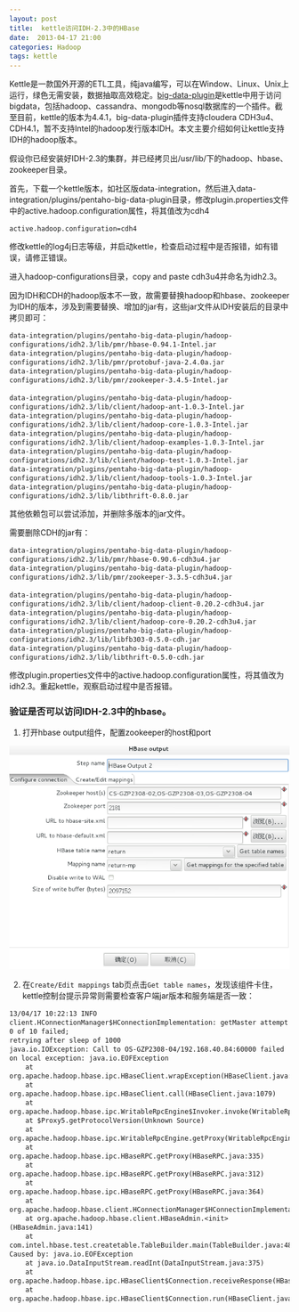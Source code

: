 ```yaml
---
layout: post
title:  kettle访问IDH-2.3中的HBase
date:  2013-04-17 21:00
categories: Hadoop
tags: kettle
---
```


Kettle是一款国外开源的ETL工具，纯java编写，可以在Window、Linux、Unix上运行，绿色无需安装，数据抽取高效稳定。[big-data-plugin](https://github.com/pentaho/big-data-plugin)是kettle中用于访问bigdata，包括hadoop、cassandra、mongodb等nosql数据库的一个插件。截至目前，kettle的版本为4.4.1，big-data-plugin插件支持cloudera CDH3u4、CDH4.1，暂不支持Intel的hadoop发行版本IDH。本文主要介绍如何让kettle支持IDH的hadoop版本。


假设你已经安装好IDH-2.3的集群，并已经拷贝出/usr/lib/下的hadoop、hbase、zookeeper目录。

首先，下载一个kettle版本，如社区版data-integration，然后进入data-integration/plugins/pentaho-big-data-plugin目录，修改plugin.properties文件中的active.hadoop.configuration属性，将其值改为cdh4

```
active.hadoop.configuration=cdh4
```

修改kettle的log4j日志等级，并启动kettle，检查启动过程中是否报错，如有错误，请修正错误。

进入hadoop-configurations目录，copy and paste cdh3u4并命名为idh2.3。

因为IDH和CDH的hadoop版本不一致，故需要替换hadoop和hbase、zookeeper为IDH的版本，涉及到需要替换、增加的jar有，这些jar文件从IDH安装后的目录中拷贝即可：

```
data-integration/plugins/pentaho-big-data-plugin/hadoop-configurations/idh2.3/lib/pmr/hbase-0.94.1-Intel.jar
data-integration/plugins/pentaho-big-data-plugin/hadoop-configurations/idh2.3/lib/pmr/protobuf-java-2.4.0a.jar
data-integration/plugins/pentaho-big-data-plugin/hadoop-configurations/idh2.3/lib/pmr/zookeeper-3.4.5-Intel.jar

data-integration/plugins/pentaho-big-data-plugin/hadoop-configurations/idh2.3/lib/client/hadoop-ant-1.0.3-Intel.jar
data-integration/plugins/pentaho-big-data-plugin/hadoop-configurations/idh2.3/lib/client/hadoop-core-1.0.3-Intel.jar
data-integration/plugins/pentaho-big-data-plugin/hadoop-configurations/idh2.3/lib/client/hadoop-examples-1.0.3-Intel.jar
data-integration/plugins/pentaho-big-data-plugin/hadoop-configurations/idh2.3/lib/client/hadoop-test-1.0.3-Intel.jar
data-integration/plugins/pentaho-big-data-plugin/hadoop-configurations/idh2.3/lib/client/hadoop-tools-1.0.3-Intel.jar
data-integration/plugins/pentaho-big-data-plugin/hadoop-configurations/idh2.3/lib/libthrift-0.8.0.jar
```

其他依赖包可以尝试添加，并删除多版本的jar文件。

需要删除CDH的jar有：

```
data-integration/plugins/pentaho-big-data-plugin/hadoop-configurations/idh2.3/lib/pmr/hbase-0.90.6-cdh3u4.jar
data-integration/plugins/pentaho-big-data-plugin/hadoop-configurations/idh2.3/lib/pmr/zookeeper-3.3.5-cdh3u4.jar

data-integration/plugins/pentaho-big-data-plugin/hadoop-configurations/idh2.3/lib/client/hadoop-client-0.20.2-cdh3u4.jar
data-integration/plugins/pentaho-big-data-plugin/hadoop-configurations/idh2.3/lib/client/hadoop-core-0.20.2-cdh3u4.jar
data-integration/plugins/pentaho-big-data-plugin/hadoop-configurations/idh2.3/lib/libfb303-0.5.0-cdh.jar
data-integration/plugins/pentaho-big-data-plugin/hadoop-configurations/idh2.3/lib/libthrift-0.5.0-cdh.jar
```

修改plugin.properties文件中的active.hadoop.configuration属性，将其值改为idh2.3。重起kettle，观察启动过程中是否报错。

### 验证是否可以访问IDH-2.3中的hbase。

1. 打开hbase output组件，配置zookeeper的host和port

![hbase-output-setup-for-idh-2.3](/files/2013/hbase-output-setup-for-idh-2.3.png)


2. 在`Create/Edit mappings` tab页点击`Get table names`，发现该组件卡住，kettle控制台提示异常则需要检查客户端jar版本和服务端是否一致：

```
13/04/17 10:22:13 INFO client.HConnectionManager$HConnectionImplementation: getMaster attempt 0 of 10 failed; 
retrying after sleep of 1000
java.io.IOException: Call to OS-GZP2308-04/192.168.40.84:60000 failed on local exception: java.io.EOFException
	at org.apache.hadoop.hbase.ipc.HBaseClient.wrapException(HBaseClient.java:1110)
	at org.apache.hadoop.hbase.ipc.HBaseClient.call(HBaseClient.java:1079)
	at org.apache.hadoop.hbase.ipc.WritableRpcEngine$Invoker.invoke(WritableRpcEngine.java:150)
	at $Proxy5.getProtocolVersion(Unknown Source)
	at org.apache.hadoop.hbase.ipc.WritableRpcEngine.getProxy(WritableRpcEngine.java:183)
	at org.apache.hadoop.hbase.ipc.HBaseRPC.getProxy(HBaseRPC.java:335)
	at org.apache.hadoop.hbase.ipc.HBaseRPC.getProxy(HBaseRPC.java:312)
	at org.apache.hadoop.hbase.ipc.HBaseRPC.getProxy(HBaseRPC.java:364)
	at org.apache.hadoop.hbase.client.HConnectionManager$HConnectionImplementation.getMaster(HConnectionManager.java:710)
	at org.apache.hadoop.hbase.client.HBaseAdmin.<init>(HBaseAdmin.java:141)
	at com.intel.hbase.test.createtable.TableBuilder.main(TableBuilder.java:48)
Caused by: java.io.EOFException
	at java.io.DataInputStream.readInt(DataInputStream.java:375)
	at org.apache.hadoop.hbase.ipc.HBaseClient$Connection.receiveResponse(HBaseClient.java:605)
	at org.apache.hadoop.hbase.ipc.HBaseClient$Connection.run(HBaseClient.java:538)
```






